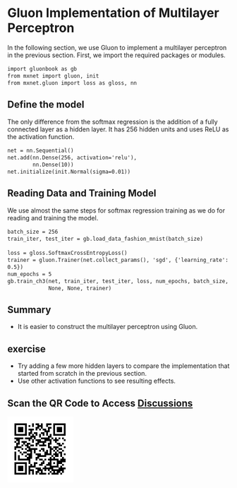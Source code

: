 # Gluon Implementation of Multilayer Perceptron

In the following section, we use Gluon to implement a multilayer perceptron in the previous section.  First, we import the required packages or modules.

```{.python .input}
import gluonbook as gb
from mxnet import gluon, init
from mxnet.gluon import loss as gloss, nn
```

## Define the model

The only difference from the softmax regression is the addition of a fully connected layer as a hidden layer.  It has 256 hidden units and uses ReLU as the activation function.

```{.python .input  n=5}
net = nn.Sequential()
net.add(nn.Dense(256, activation='relu'),
        nn.Dense(10))
net.initialize(init.Normal(sigma=0.01))
```

## Reading Data and Training Model

We use almost the same steps for softmax regression training as we do for reading and training the model.

```{.python .input  n=6}
batch_size = 256
train_iter, test_iter = gb.load_data_fashion_mnist(batch_size)

loss = gloss.SoftmaxCrossEntropyLoss()
trainer = gluon.Trainer(net.collect_params(), 'sgd', {'learning_rate': 0.5})
num_epochs = 5
gb.train_ch3(net, train_iter, test_iter, loss, num_epochs, batch_size,
             None, None, trainer)
```

## Summary

* It is easier to construct the multilayer perceptron using Gluon. 

## exercise

* Try adding a few more hidden layers to compare the implementation that started from scratch in the previous section.  
* Use other activation functions to see resulting effects. 

## Scan the QR Code to Access [Discussions](https://discuss.gluon.ai/t/topic/738)

![](../img/qr_mlp-gluon.svg)
